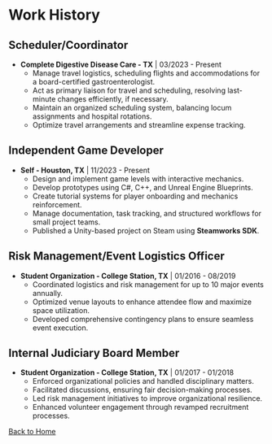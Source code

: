# Work History  

## Scheduler/Coordinator  
- **Complete Digestive Disease Care - TX** | 03/2023 - Present
  - Manage travel logistics, scheduling flights and accommodations for a board-certified gastroenterologist.  
  - Act as primary liaison for travel and scheduling, resolving last-minute changes efficiently, if necessary.  
  - Maintain an organized scheduling system, balancing locum assignments and hospital rotations.  
  - Optimize travel arrangements and streamline expense tracking.

## Independent Game Developer  
- **Self - Houston, TX** | 11/2023 - Present
  - Design and implement game levels with interactive mechanics.  
  - Develop prototypes using C#, C++, and Unreal Engine Blueprints.  
  - Create tutorial systems for player onboarding and mechanics reinforcement.  
  - Manage documentation, task tracking, and structured workflows for small project teams.  
  - Published a Unity-based project on Steam using **Steamworks SDK**.  

## Risk Management/Event Logistics Officer  
- **Student Organization - College Station, TX** | 01/2016 - 08/2019
  - Coordinated logistics and risk management for up to 10 major events annually.  
  - Optimized venue layouts to enhance attendee flow and maximize space utilization.  
  - Developed comprehensive contingency plans to ensure seamless event execution.  

## Internal Judiciary Board Member  
- **Student Organization - College Station, TX** | 01/2017 - 01/2018
  - Enforced organizational policies and handled disciplinary matters.  
  - Facilitated discussions, ensuring fair decision-making processes.  
  - Led risk management initiatives to improve organizational resilience.  
  - Enhanced volunteer engagement through revamped recruitment processes.  

[Back to Home](index.md)
